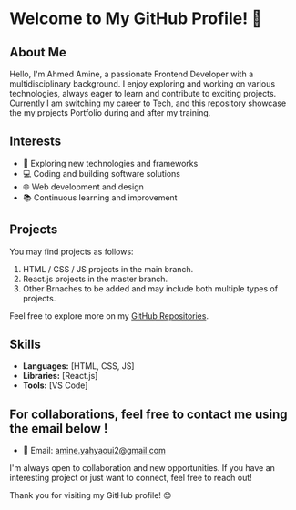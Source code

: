 # Welcome to My GitHub Profile! 👋

## About Me

Hello, I'm Ahmed Amine, a passionate Frontend Developer with a multidisciplinary background. I enjoy exploring and working on various technologies, always eager to learn and contribute to exciting projects. 
Currently I am switching my career to Tech, and this repository showcase the my prpjects Portfolio during and after my training. 

## Interests

- 🚀 Exploring new technologies and frameworks
- 💻 Coding and building software solutions
- 🌐 Web development and design
- 📚 Continuous learning and improvement

## Projects

You may find projects as follows:

1. HTML / CSS / JS projects in the main branch.
2. React.js projects in the master branch.
3. Other Brnaches to be added and may include both multiple types of projects.

Feel free to explore more on my [GitHub Repositories](https://github.com/Ahmedcz).

## Skills

- **Languages:** [HTML, CSS, JS]
- **Libraries:** [React.js]
- **Tools:** [VS Code]

## For collaborations, feel free to contact me using the email below !

- 📧 Email: amine.yahyaoui2@gmail.com

I'm always open to collaboration and new opportunities. If you have an interesting project or just want to connect, feel free to reach out!

Thank you for visiting my GitHub profile! 😊

